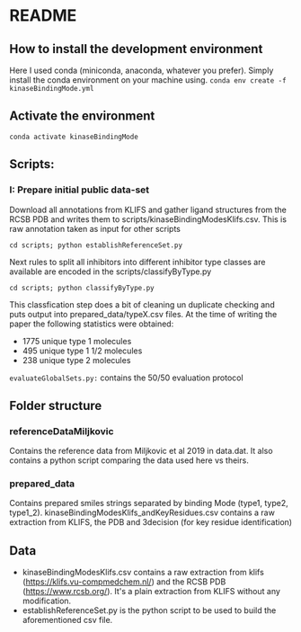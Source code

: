 # README

## How to install the development environment
Here I used conda (miniconda, anaconda, whatever you prefer).
Simply install the conda environment on your machine using.
`conda env create -f kinaseBindingMode.yml`

## Activate the environment
`conda activate kinaseBindingMode`

## Scripts:

### I: Prepare initial public data-set
Download all annotations from KLIFS and gather ligand structures from the RCSB PDB and writes them to scripts/kinaseBindingModesKlifs.csv. This is raw annotation taken as input for other scripts

`cd scripts; python establishReferenceSet.py`

Next rules to split all inhibitors into different inhibitor type classes are available are encoded in the scripts/classifyByType.py

`cd scripts; python classifyByType.py`

This classfication step does a bit of cleaning un duplicate checking and puts output into prepared_data/typeX.csv files.
At the time of writing the paper the following statistics were obtained: 
- 1775 unique type 1 molecules
- 495 unique type 1 1/2 molecules
- 238 unique type 2 molecules



`evaluateGlobalSets.py:` contains the 50/50 evaluation protocol

## Folder structure
### referenceDataMiljkovic
Contains the reference data from Miljkovic et al 2019 in data.dat. It also contains a python script comparing the data used here vs theirs. 
### prepared_data
Contains prepared smiles strings separated by binding Mode (type1, type2, type1_2). 
kinaseBindingModesKlifs_andKeyResidues.csv contains a raw extraction from KLIFS, the PDB and 3decision (for key residue identification)


## Data
- kinaseBindingModesKlifs.csv contains a raw extraction from klifs (https://klifs.vu-compmedchem.nl/) and the RCSB PDB (https://www.rcsb.org/). It's a plain extraction from KLIFS without any modification.
- establishReferenceSet.py is the python script to be used to build the aforementioned csv file.
